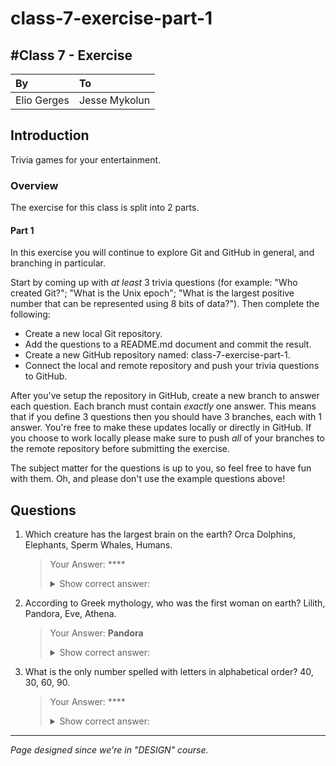 # class-7-exercise-part-1
#Class 7 - Exercise
---
|By|To|
|:-------------|:--------------|
|Elio Gerges|Jesse Mykolun|

## Introduction
Trivia games for your entertainment.

### Overview
The exercise for this class is split into 2 parts.

#### Part 1
In this exercise you will continue to explore Git and GitHub in general, and branching in particular.

Start by coming up with _at least_ 3 trivia questions (for example: "Who created Git?"; "What is the Unix epoch"; "What is the largest positive number that can be represented using 8 bits of data?"). Then complete the following:

- Create a new local Git repository.
- Add the questions to a README.md document and commit the result.
- Create a new GitHub repository named: class-7-exercise-part-1.
- Connect the local and remote repository and push your trivia questions to GitHub.

After you've setup the repository in GitHub, create a new branch to answer each question. Each branch must contain *exactly* one answer. This means that if you define 3 questions then you should have 3 branches, each with 1 answer. You're free to make these updates locally or directly in GitHub. If you choose to work locally please make sure to push _all_ of your branches to the remote repository before submitting the exercise.

The subject matter for the questions is up to you, so feel free to have fun with them. Oh, and please don't use the example questions above!

## Questions
1. Which creature has the largest brain on the earth? Orca Dolphins, Elephants, Sperm Whales, Humans.
   > Your Answer: ****
   > <details>
   >  <summary>Show correct answer: </summary>
   >  <b>Sperm Whales</b> is the answer.
   > </details>

2. According to Greek mythology, who was the first woman on earth? Lilith, Pandora, Eve, Athena.
   > Your Answer: **Pandora**
   > <details>
   >  <summary>Show correct answer: </summary>
   >  <b>Pandora</b> is the answer.
   > </details>
    
3. What is the only number spelled with letters in alphabetical order? 40, 30, 60, 90.
   > Your Answer: ****
   > <details>
   >  <summary>Show correct answer: </summary>
   >  <b>40</b> is the answer.
   > </details>

---
*Page designed since we're in "DESIGN" course.*
